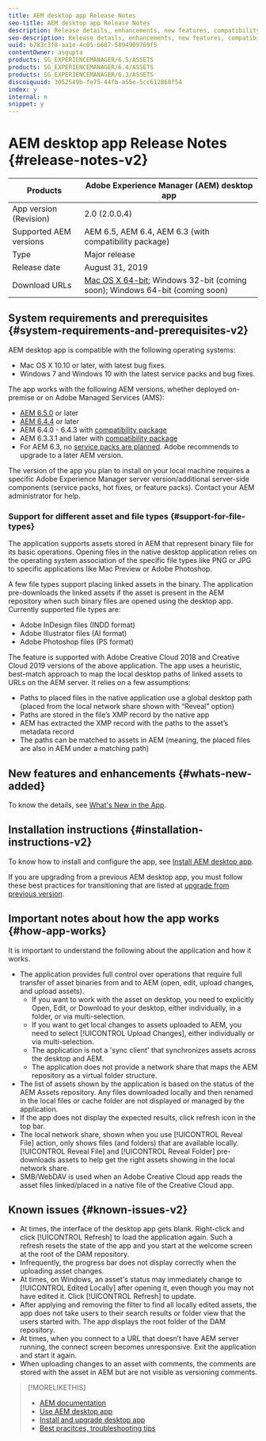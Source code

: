 ```yaml
---
title: AEM desktop app Release Notes
seo-title: AEM desktop app Release Notes
description: Release details, enhancements, new features, compatibility, and download links for AEM desktop app v1.x.
seo-description: Release details, enhancements, new features, compatibility, and download links for AEM desktop app v1.x.
uuid: b783c3f8-aa1e-4c05-b687-5894909769f5
contentOwner: asgupta
products: SG_EXPERIENCEMANAGER/6.5/ASSETS
products: SG_EXPERIENCEMANAGER/6.4/ASSETS
products: SG_EXPERIENCEMANAGER/6.3/ASSETS
discoiquuid: 3052549b-fe75-44fb-a55e-5cc612868f54
index: y
internal: n
snippet: y
---
```


# AEM desktop app Release Notes {#release-notes-v2}

| Products      |  Adobe Experience Manager (AEM) desktop app                        |
|---------------|--------------------------------------------------------------------|
| App version (Revision)   | 2.0 (2.0.0.4)                                           |
| Supported AEM versions | AEM 6.5, AEM 6.4, AEM 6.3 (with compatibility package)    |
| Type          | Major release                                                      |
| Release date  | August 31, 2019                                                    |
| Download URLs |  [Mac OS X 64-bit](https://download.macromedia.com/aem-assets-companion-app/aem-desktop-osx-2.0.0.4.dmg); Windows 32-bit (coming soon); Windows 64-bit (coming soon)  |

## System requirements and prerequisites {#system-requirements-and-prerequisites-v2}

AEM desktop app is compatible with the following operating systems:

* Mac OS X 10.10 or later, with latest bug fixes.
* Windows 7 and Windows 10 with the latest service packs and bug fixes.

The app works with the following AEM versions, whether deployed on-premise or on Adobe Managed Services (AMS):

* [AEM 6.5.0](https://helpx.adobe.com/experience-manager/6-5/release-notes.html) or later
* [AEM 6.4.4](https://helpx.adobe.com/experience-manager/6-4/release-notes/sp-release-notes.html) or later
* AEM 6.4.0 - 6.4.3 with [compatibility package](https://www.adobeaemcloud.com/content/marketplace/marketplaceProxy.html?packagePath=/content/companies/public/adobe/packages/cq640/featurepack/adobe-asset-link-support)
* AEM 6.3.3.1 and later with [compatibility package](https://www.adobeaemcloud.com/content/marketplace/marketplaceProxy.html?packagePath=/content/companies/public/adobe/packages/cq640/featurepack/adobe-asset-link-support)
* For AEM 6.3, no [service packs are planned](https://helpx.adobe.com/experience-manager/maintenance-releases-roadmap.html). Adobe recommends to upgrade to a later AEM version.

The version of the app you plan to install on your local machine requires a specific Adobe Experience Manager server version/additional server-side components (service packs, hot fixes, or feature packs). Contact your AEM administrator for help.

### Support for different asset and file types {#support-for-file-types}

The application supports assets stored in AEM that represent binary file for its basic operations. Opening files in the native desktop application relies on the operating system association of the specific file types like PNG or JPG to specific applications like Mac Preview or Adobe Photoshop.

A few file types support placing linked assets in the binary. The application pre-downloads the linked assets if the asset is present in the AEM repository when such binary files are opened using the desktop app. Currently supported file types are:

* Adobe InDesign files (INDD format)
* Adobe Illustrator files (AI format)
* Adobe Photoshop files (PS format)

The feature is supported with Adobe Creative Cloud 2018 and Creative Cloud 2019 versions of the above application. The app uses a heuristic, best-match approach to map the local desktop paths of linked assets to URLs on the AEM server. It relies on a few assumptions:

* Paths to placed files in the native application use a global desktop path (placed from the local network share shown with “Reveal” option)
* Paths are stored in the file’s XMP record by the native app
* AEM has extracted the XMP record with the paths to the asset’s metadata record
* The paths can be matched to assets in AEM (meaning, the placed files are also in AEM under a matching path)

## New features and enhancements {#whats-new-added}

To know the details, see [What's New in the App](introduction.md#whats-new-v2).

## Installation instructions {#installation-instructions-v2}

To know how to install and configure the app, see [Install AEM desktop app](install-upgrade.md).

If you are upgrading from a previous AEM desktop app, you must follow these best practices for transitioning that are listed at [upgrade from previous version](install-upgrade.md#upgrade-from-previous-version).

## Important notes about how the app works {#how-app-works}

It is important to understand the following about the application and how it works.

* The application provides full control over operations that require full transfer of asset binaries from and to AEM (open, edit, upload changes, and upload assets).
  * If you want to work with the asset on desktop, you need to explicitly Open, Edit, or Download to your desktop, either individually, in a folder, or via multi-selection.
  * If you want to get local changes to assets uploaded to AEM, you need to select [!UICONTROL Upload Changes], either individually or via multi-selection.
  * The application is not a 'sync client' that synchronizes assets across the desktop and AEM.
  * The application does not provide a network share that maps the AEM repository as a virtual folder structure.
* The list of assets shown by the application is based on the status of the AEM Assets repository. Any files downloaded locally and then renamed in the local files or cache folder are not displayed or managed by the application.
* If the app does not display the expected results, click refresh icon in the top bar.
* The local network share, shown when you use [!UICONTROL Reveal File] action, only shows files (and folders) that are available locally. [!UICONTROL Reveal File] and [!UICONTROL Reveal Folder] pre-downloads assets to help get the right assets showing in the local network share.
* SMB/WebDAV is used when an Adobe Creative Cloud app reads the asset files linked/placed in a native file of the Creative Cloud app.

## Known issues {#known-issues-v2}

* At times, the interface of the desktop app gets blank. Right-click and click [!UICONTROL Refresh] to load the application again. Such a refresh resets the state of the app and you start at the welcome screen at the root of the DAM repository.
* Infrequently, the progress bar does not display correctly when the uploading asset changes.
* At times, on Windows, an asset's status may immediately change to [!UICONTROL Edited Locally] after opening it, even though you may not have edited it. Click [!UICONTROL Refresh] to update.
* After applying and removing the filter to find all locally edited assets, the app does not take users to their search results or folder view that the users started with. The app displays the root folder of the DAM repository.
* At times, when you connect to a URL that doesn’t have AEM server running, the connect screen becomes unresponsive. Exit the application and start it again.
* When uploading changes to an asset with comments, the comments are stored with the asset in AEM but are not visible as versioning comments.

>[!MORELIKETHIS]
>
>* [AEM documentation](https://helpx.adobe.com/support/experience-manager/6-5.html)
>* [Use AEM desktop app](using.md)
>* [Install and upgrade desktop app](install-upgrade.md)
>* [Best pracitces, troubleshooting tips](troubleshoot.md)